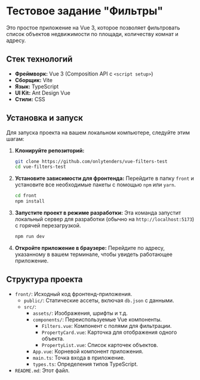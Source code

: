 # Тестовое задание "Фильтры"

Это простое приложение на Vue 3, которое позволяет фильтровать список объектов недвижимости по площади, количеству комнат и адресу.

## Стек технологий

- **Фреймворк:** Vue 3 (Composition API с `<script setup>`)
- **Сборщик:** Vite
- **Язык:** TypeScript
- **UI Kit:** Ant Design Vue
- **Стили:** CSS

## Установка и запуск

Для запуска проекта на вашем локальном компьютере, следуйте этим шагам:

1.  **Клонируйте репозиторий:**
    ```bash
    git clone https://github.com/onlytenders/vue-filters-test
    cd vue-filters-test
    ```

2.  **Установите зависимости для фронтенда:**
    Перейдите в папку `front` и установите все необходимые пакеты с помощью `npm` или `yarn`.
    ```bash
    cd front
    npm install
    ```

3.  **Запустите проект в режиме разработки:**
    Эта команда запустит локальный сервер для разработки (обычно на `http://localhost:5173`) с горячей перезагрузкой.
    ```bash
    npm run dev
    ```

4.  **Откройте приложение в браузере:**
    Перейдите по адресу, указанному в вашем терминале, чтобы увидеть работающее приложение.

## Структура проекта

-   `front/`: Исходный код фронтенд-приложения.
    -   `public/`: Статические ассеты, включая `db.json` с данными.
    -   `src/`:
        -   `assets/`: Изображения, шрифты и т.д.
        -   `components/`: Переиспользуемые Vue компоненты.
            -   `Filters.vue`: Компонент с полями для фильтрации.
            -   `PropertyCard.vue`: Карточка для отображения одного объекта.
            -   `PropertyList.vue`: Список карточек объектов.
        -   `App.vue`: Корневой компонент приложения.
        -   `main.ts`: Точка входа в приложение.
        -   `types.ts`: Определения типов TypeScript.
-   `README.md`: Этот файл.